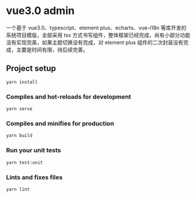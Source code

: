 <!--
 * @Author: shen
 * @Date: 2021-01-19 19:33:56
 * @LastEditors: shen
 * @LastEditTime: 2021-02-02 23:35:09
 * @Description:
-->

# vue3.0 admin

一个基于 vue3.0、typescript、element plus、echarts、vue-i18n 等库开发的系统项目模版，全部采用 tsx 方式书写组件，整体框架已经完成，尚有小部分功能没有实现完美，如果主题切换没有完成，对 element plus 组件的二次封装没有完成，主要是时间有限，待后续完善。

## Project setup

```
yarn install
```

### Compiles and hot-reloads for development

```
yarn serve
```

### Compiles and minifies for production

```
yarn build
```

### Run your unit tests

```
yarn test:unit
```

### Lints and fixes files

```
yarn lint
```
